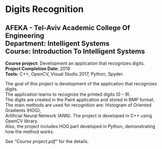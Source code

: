 # Digits Recognition
## AFEKA - Tel-Aviv Academic College Of Engineering<br/>Department: Intelligent Systems<br/>Course: Introduction To Intelligent Systems

**Course project:** Development an application that recognizes digits.<br/>
**Project Completion Date:** 2019<br/>
**Tools:** C++, OpenCV, Visual Studio 2017, Python, Spyder.<br/>

The goal of this project is development of the application that recognizes digits.<br/> 
The application learns to recognize the printed digits (0 – 9).<br/>
The digits are created in the Paint application and stored in BMP format.<br/> 
The main methods are used for recognition are: Histogram of Oriented Gradients (HOG),<br/>
Artificial Neural Network (ANN). The project is developed in C++ using OpenCV library.<br/>
Also, the project includes HOG part developed in Python, demonstrating how the method works.<br/> 

See *"Course project.pdf"* for the details.

